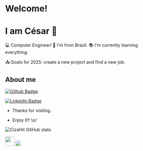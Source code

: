 # Welcome!
# I am César 👋

:computer: Computer Engineer!
:house_with_garden: I'm from Brazil.
:books: I'm currently learning everything.

:outbox_tray: Goals for 2025: create a new project and find a new job.
## About me
[![Github Badge](https://img.shields.io/badge/-Github-000?style=flat-square&logo=Github&logoColor=white&link=https://github.com/CizaHit)](https://github.com/CizaHit)

[![Linkedin Badge](https://img.shields.io/badge/-LinkedIn-blue?style=flat-square&logo=Linkedin&logoColor=white&link=https://br.linkedin.com/in/c%C3%A9sar-tanizawa-eng-computacao?trk=people-guest_people_search-card)](https://br.linkedin.com/in/c%C3%A9sar-tanizawa-eng-computacao?trk=people-guest_people_search-card)



- Thanks for visiting.

- Enjoy it!! \o/

![CizaHit GitHub stats](https://github-readme-stats.vercel.app/api?username=CizaHit&show_icons=true&theme=radical)


<img src=https://github.com/TheDudeThatCode/TheDudeThatCode/blob/master/Assets/Earth.gif width="30">

<img src="{[BadgeURLHere](https://img.shields.io/badge/Python-FFD43B?style=for-the-badge&logo=python&logoColor=blue)}" />





